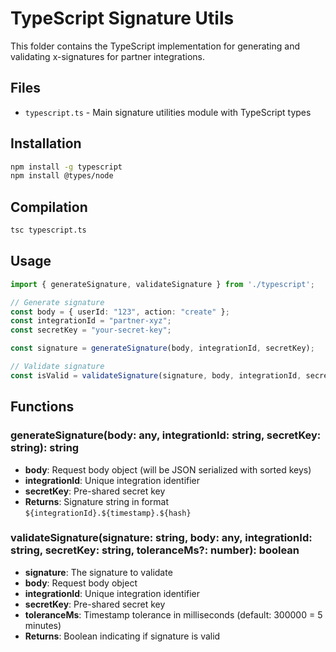 # TypeScript Signature Utils

This folder contains the TypeScript implementation for generating and validating x-signatures for partner integrations.

## Files

- `typescript.ts` - Main signature utilities module with TypeScript types

## Installation

```bash
npm install -g typescript
npm install @types/node
```

## Compilation

```bash
tsc typescript.ts
```

## Usage

```typescript
import { generateSignature, validateSignature } from './typescript';

// Generate signature
const body = { userId: "123", action: "create" };
const integrationId = "partner-xyz";
const secretKey = "your-secret-key";

const signature = generateSignature(body, integrationId, secretKey);

// Validate signature
const isValid = validateSignature(signature, body, integrationId, secretKey);
```

## Functions

### generateSignature(body: any, integrationId: string, secretKey: string): string
- **body**: Request body object (will be JSON serialized with sorted keys)
- **integrationId**: Unique integration identifier
- **secretKey**: Pre-shared secret key
- **Returns**: Signature string in format `${integrationId}.${timestamp}.${hash}`

### validateSignature(signature: string, body: any, integrationId: string, secretKey: string, toleranceMs?: number): boolean
- **signature**: The signature to validate
- **body**: Request body object
- **integrationId**: Unique integration identifier
- **secretKey**: Pre-shared secret key
- **toleranceMs**: Timestamp tolerance in milliseconds (default: 300000 = 5 minutes)
- **Returns**: Boolean indicating if signature is valid
